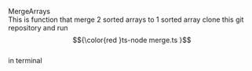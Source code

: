 MergeArrays<br />
This is function that merge 2 sorted arrays to 1 sorted array
clone this git repository and run <br />
$${\color{red
}ts-node merge.ts
}$$	
<br />
in terminal
